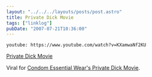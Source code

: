 ```yaml
---
layout: "../../../layouts/posts/post.astro"
title: Private Dick Movie
tags: ["linklog"]
pubDate: "2007-07-21T10:36:00"
---
```


`youtube: https://www.youtube.com/watch?v=KXamwaNf2KU`

[Private Dick Movie](https://www.youtube.com/watch?v=KXamwaNf2KU)

Viral for [Condom Essential Wear's Private Dick Movie](http://www.privatedickmovie.co.uk/).
